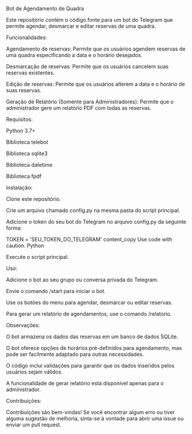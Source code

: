 Bot de Agendamento de Quadra

Este repositório contém o código fonte para um bot do Telegram que permite agendar, desmarcar e editar reservas de uma quadra.

Funcionalidades:

Agendamento de reservas: Permite que os usuários agendem reservas de uma quadra especificando a data e o horário desejados.

Desmarcação de reservas: Permite que os usuários cancelem suas reservas existentes.

Edição de reservas: Permite que os usuários alterem a data e o horário de suas reservas.

Geração de Relatório (Somente para Administradores): Permite que o administrador gere um relatório PDF com todas as reservas.

Requisitos:

Python 3.7+

Biblioteca telebot

Biblioteca sqlite3

Biblioteca datetime

Biblioteca fpdf

Instalação:

Clone este repositório.

Crie um arquivo chamado config.py na mesma pasta do script principal.

Adicione o token do seu bot do Telegram no arquivo config.py da seguinte forma:

TOKEN = 'SEU_TOKEN_DO_TELEGRAM'
content_copy
Use code with caution.
Python

Execute o script principal.

Uso:

Adicione o bot ao seu grupo ou conversa privada do Telegram.

Envie o comando /start para iniciar o bot.

Use os botões do menu para agendar, desmarcar ou editar reservas.

Para gerar um relatório de agendamentos, use o comando /relatorio.

Observações:

O bot armazena os dados das reservas em um banco de dados SQLite.

O bot oferece opções de horários pré-definidos para agendamento, mas pode ser facilmente adaptado para outras necessidades.

O código inclui validações para garantir que os dados inseridos pelos usuários sejam válidos.

A funcionalidade de gerar relatório está disponível apenas para o administrador.

Contribuições:

Contribuições são bem-vindas! Se você encontrar algum erro ou tiver alguma sugestão de melhoria, sinta-se à vontade para abrir uma issue ou enviar um pull request.
